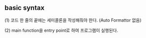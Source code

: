 

## basic syntax  

(1) 코드 한 줄의 끝에는 세미콜론을 작성해줘야 한다. (Auto Formattor 없음)  

(2) main function을 entry point로 하여 프로그램이 실행된다.  